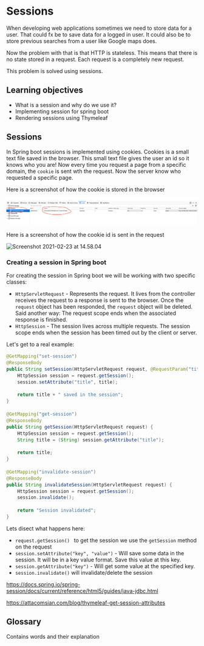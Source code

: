 # Sessions

When developing web applications sometimes we need to store data for a user. That could fx be to save data for a logged in user. It could also be to store previous searches from a user like Google maps does. 

Now the problem with that is that HTTP is stateless. This means that there is no state stored in a request. Each request is a completely new request.



This problem is solved using sessions. 



## Learning objectives

- What is a session and why do we use it?
- Implementing session for spring boot
- Rendering sessions using Thymeleaf



## Sessions

In Spring boot sessions is implemented using cookies. Cookies is a small text file saved in the browser. This small text file gives the user an id so it knows who you are! Now every time you request a page from a specific domain, the `cookie` is sent wth the request. Now the server know who requested a specific page.



Here is a screenshot of how the cookie is stored in the browser

![Screenshot 2021-02-23 at 14.56.11](./assets/cookie-browser.png)



Here is a screenshot of how the cookie id is sent in the request

![Screenshot 2021-02-23 at 14.58.04](/Users/benjamin-hughes/Documents/projects/dat20-classes/week-9/assets/cookie-sent-on-request.png)



### Creating a session in Spring boot

For creating the session in Spring boot we will be working with two specific classes:

- `HttpServletRequest` - Represents the request. It lives from the controller receives the request to a response is sent to the browser. Once the `request` object has been responded, the `request` object will be deleted. Said another way: The request scope ends when the associated response is finished.
- `HttpSession` - The session lives across multiple requests. The session scope ends when the session has been timed out by the client or server. 



Let's get to a real example:

```java
@GetMapping("set-session")
@ResponseBody
public String setSession(HttpServletRequest request, @RequestParam("title") String title) {
    HttpSession session = request.getSession();
    session.setAttribute("title", title);
  
    return title + " saved in the session";
}

@GetMapping("get-session")
@ResponseBody
public String getSession(HttpServletRequest request) {
    HttpSession session = request.getSession();
    String title = (String) session.getAttribute("title");
  
    return title;
}

@GetMapping("invalidate-session")
@ResponseBody
public String invalidateSession(HttpServletRequest request) {
    HttpSession session = request.getSession();
  	session.invalidate();

  	return "Session invalidated";
}
```

Lets disect what happens here:

- `request.getSession() ` to get the session we use the `getSession` method on the request
- `session.setAttribute("key", "value")` - Will save some data in the session. It will be in a key value format. Save this value at this key.
- `session.getAttribute("key")` - Will get some value at the specified key.
- `session.invalidate()` will invalidate/delete the session







https://docs.spring.io/spring-session/docs/current/reference/html5/guides/java-jdbc.html

https://attacomsian.com/blog/thymeleaf-get-session-attributes



## Glossary

Contains words and their explanation